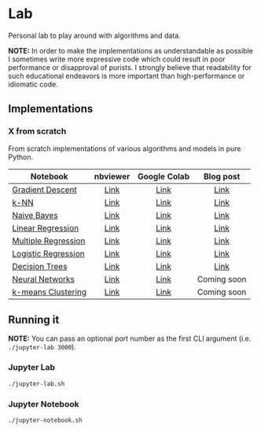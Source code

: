 # Lab

Personal lab to play around with algorithms and data.

**NOTE:** In order to make the implementations as understandable as possible I sometimes write more expressive code which could result in poor performance or disapproval of purists. I strongly believe that readability for such educational endeavors is more important than high-performance or idiomatic code.

## Implementations

### X from scratch

From scratch implementations of various algorithms and models in pure Python.

| Notebook                                      |               nbviewer               |           Google Colab            |            Blog post             |
| --------------------------------------------- | :----------------------------------: | :-------------------------------: | :------------------------------: |
| [Gradient Descent][gradient-descent-nb]       |  [Link][gradient-descent-nbviewer]   |  [Link][gradient-descent-colab]   |  [Link][gradient-descent-post]   |
| [k-NN][k-nn-nb]                               |        [Link][k-nn-nbviewer]         |        [Link][k-nn-colab]         |        [Link][k-nn-post]         |
| [Naive Bayes][naive-bayes-nb]                 |     [Link][naive-bayes-nbviewer]     |     [Link][naive-bayes-colab]     |     [Link][naive-bayes-post]     |
| [Linear Regression][linear-regression-nb]     |  [Link][linear-regression-nbviewer]  |  [Link][linear-regression-colab]  |  [Link][linear-regression-post]  |
| [Multiple Regression][multiple-regression-nb] | [Link][multiple-regression-nbviewer] | [Link][multiple-regression-colab] | [Link][multiple-regression-post] |
| [Logistic Regression][logistic-regression-nb] | [Link][logistic-regression-nbviewer] | [Link][logistic-regression-colab] | [Link][logistic-regression-post] |
| [Decision Trees][decision-trees-nb]           |   [Link][decision-trees-nbviewer]    |   [Link][decision-trees-colab]    |   [Link][decision-trees-post]    |
| [Neural Networks][neural-networks-nb]         |   [Link][neural-networks-nbviewer]   |   [Link][neural-networks-colab]   |           Coming soon            |
| [k-means Clustering][k-means-clustering-nb]   | [Link][k-means-clustering-nbviewer]  | [Link][k-means-clustering-colab]  |           Coming soon            |

[gradient-descent-nb]: ./x-from-scratch/gradient-descent-from-scratch.ipynb
[gradient-descent-nbviewer]: https://nbviewer.jupyter.org/github/pmuens/lab/blob/master/x-from-scratch/gradient-descent-from-scratch.ipynb
[gradient-descent-colab]: https://colab.research.google.com/github/pmuens/lab/blob/master/x-from-scratch/gradient-descent-from-scratch.ipynb
[gradient-descent-post]: https://philippmuens.com/gradient-descent-from-scratch/
[k-nn-nb]: ./x-from-scratch/k-nn-from-scratch.ipynb
[k-nn-nbviewer]: https://nbviewer.jupyter.org/github/pmuens/lab/blob/master/x-from-scratch/k-nn-from-scratch.ipynb
[k-nn-colab]: https://colab.research.google.com/github/pmuens/lab/blob/master/x-from-scratch/k-nn-from-scratch.ipynb
[k-nn-post]: https://philippmuens.com/k-nearest-neighbors-from-scratch/
[naive-bayes-nb]: ./x-from-scratch/naive-bayes-from-scratch.ipynb
[naive-bayes-nbviewer]: https://nbviewer.jupyter.org/github/pmuens/lab/blob/master/x-from-scratch/naive-bayes-from-scratch.ipynb
[naive-bayes-colab]: https://colab.research.google.com/github/pmuens/lab/blob/master/x-from-scratch/naive-bayes-from-scratch.ipynb
[naive-bayes-post]: https://philippmuens.com/naive-bayes-from-scratch/
[linear-regression-nb]: ./x-from-scratch/linear-regression-from-scratch.ipynb
[linear-regression-nbviewer]: https://nbviewer.jupyter.org/github/pmuens/lab/blob/master/x-from-scratch/linear-regression-from-scratch.ipynb
[linear-regression-colab]: https://colab.research.google.com/github/pmuens/lab/blob/master/x-from-scratch/linear-regression-from-scratch.ipynb
[linear-regression-post]: https://philippmuens.com/linear-and-multiple-regression-from-scratch/
[multiple-regression-nb]: ./x-from-scratch/multiple-regression-from-scratch.ipynb
[multiple-regression-nbviewer]: https://nbviewer.jupyter.org/github/pmuens/lab/blob/master/x-from-scratch/multiple-regression-from-scratch.ipynb
[multiple-regression-colab]: https://colab.research.google.com/github/pmuens/lab/blob/master/x-from-scratch/multiple-regression-from-scratch.ipynb
[multiple-regression-post]: https://philippmuens.com/linear-and-multiple-regression-from-scratch/
[logistic-regression-nb]: ./x-from-scratch/logistic-regression-from-scratch.ipynb
[logistic-regression-nbviewer]: https://nbviewer.jupyter.org/github/pmuens/lab/blob/master/x-from-scratch/logistic-regression-from-scratch.ipynb
[logistic-regression-colab]: https://colab.research.google.com/github/pmuens/lab/blob/master/x-from-scratch/logistic-regression-from-scratch.ipynb
[logistic-regression-post]: https://philippmuens.com/logistic-regression-from-scratch/
[decision-trees-nb]: ./x-from-scratch/decision-trees-from-scratch.ipynb
[decision-trees-nbviewer]: https://nbviewer.jupyter.org/github/pmuens/lab/blob/master/x-from-scratch/decision-trees-from-scratch.ipynb
[decision-trees-colab]: https://colab.research.google.com/github/pmuens/lab/blob/master/x-from-scratch/decision-trees-from-scratch.ipynb
[decision-trees-post]: https://philippmuens.com/decision-trees-from-scratch/
[neural-networks-nb]: ./x-from-scratch/neural-networks-from-scratch.ipynb
[neural-networks-nbviewer]: https://nbviewer.jupyter.org/github/pmuens/lab/blob/master/x-from-scratch/neural-networks-from-scratch.ipynb
[neural-networks-colab]: https://colab.research.google.com/github/pmuens/lab/blob/master/x-from-scratch/neural-networks-from-scratch.ipynb
[k-means-clustering-nb]: ./x-from-scratch/k-means-clustering-from-scratch.ipynb
[k-means-clustering-nbviewer]: https://nbviewer.jupyter.org/github/pmuens/lab/blob/master/x-from-scratch/k-means-clustering-from-scratch.ipynb
[k-means-clustering-colab]: https://colab.research.google.com/github/pmuens/lab/blob/master/x-from-scratch/k-means-clustering-from-scratch.ipynb

## Running it

**NOTE:** You can pass an optional port number as the first CLI argument (i.e. `./jupyter-lab 3000`).

### Jupyter Lab

```sh
./jupyter-lab.sh
```

### Jupyter Notebook

```sh
./jupyter-notebook.sh
```
